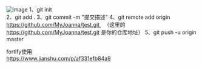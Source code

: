 ![image](https://user-images.githubusercontent.com/35843926/120261075-c25caa80-c2c9-11eb-826c-67dc13a78e7a.png)
1、git init   
2、git add .
3、git commit -m "提交描述"
4、git remote add origin https://github.com/MyJoanna/test.git   （这里的 https://github.com/MyJoanna/test.git 是你的仓库地址）
5、git push -u origin master 

fortify使用   
https://www.jianshu.com/p/af331efb84a9
